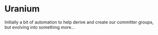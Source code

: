 # Uranium
Initially a bit of automation to help derive and create our committer groups, but evolving into something more...
